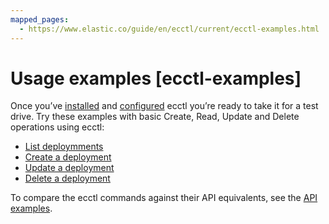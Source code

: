 ```yaml
---
mapped_pages:
  - https://www.elastic.co/guide/en/ecctl/current/ecctl-examples.html
---
```


# Usage examples [ecctl-examples]

Once you’ve [installed](/reference/ecctl-installing.md) and [configured](/reference/ecctl-configuring.md) ecctl you’re ready to take it for a test drive. Try these examples with basic Create, Read, Update and Delete operations using ecctl:

* [List deploymments](/reference/ecctl-example-list-deployments.md)
* [Create a deployment](/reference/ecctl-example-create-deployment.md)
* [Update a deployment](/reference/ecctl-example-update-deployment.md)
* [Delete a deployment](/reference/ecctl-example-delete-deployment.md)

To compare the ecctl commands against their API equivalents, see the [API examples](cloud://reference/cloud-hosted/ec-api-examples.md).





